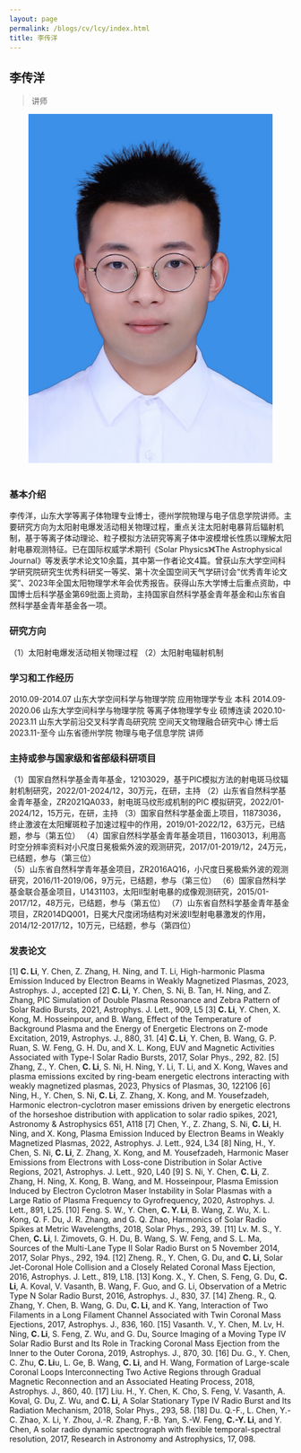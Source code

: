 ```yaml
---
layout: page
permalink: /blogs/cv/lcy/index.html
title: 李传洋
---
```


## 李传洋

> 讲师

<center>
<img src = "/blogs/cv.ph/lcy.png">
</center>
<br>

### 基本介绍
李传洋，山东大学等离子体物理专业博士，德州学院物理与电子信息学院讲师。主要研究方向为太阳射电爆发活动相关物理过程，重点关注太阳射电暴背后辐射机制，基于等离子体动理论、粒子模拟方法研究等离子体中波模增长性质以理解太阳射电暴观测特征。已在国际权威学术期刊《Solar Physics》《The Astrophysical Journal》等发表学术论文10余篇，其中第一作者论文4篇。曾获山东大学空间科学研究院研究生优秀科研奖一等奖、第十次全国空间天气学研讨会“优秀青年论文奖”、2023年全国太阳物理学术年会优秀报告。获得山东大学博士后重点资助，中国博士后科学基金第69批面上资助，主持国家自然科学基金青年基金和山东省自然科学基金青年基金各一项。
### 研究方向
（1）太阳射电爆发活动相关物理过程
（2）太阳射电辐射机制

### 学习和工作经历
2010.09-2014.07 山东大学空间科学与物理学院 应用物理学专业 本科
2014.09-2020.06 山东大学空间科学与物理学院 等离子体物理学专业 硕博连读
2020.10-2023.11 山东大学前沿交叉科学青岛研究院 空间天文物理融合研究中心 博士后
2023.11-至今 山东省德州学院 物理与电子信息学院 讲师
### 主持或参与国家级和省部级科研项目

（1）国家自然科学基金青年基金，12103029，基于PIC模拟方法的射电斑马纹辐射机制研究，2022/01-2024/12，30万元，在研，主持
（2）山东省自然科学基金青年基金，ZR2021QA033，射电斑马纹形成机制的PIC 模拟研究，2022/01-2024/12，15万元，在研，主持
（3）国家自然科学基金面上项目，11873036，终止激波在太阳耀斑粒子加速过程中的作用，2019/01-2022/12，63万元，已结题，参与（第五位）
（4）国家自然科学基金青年基金项目，11603013，利用高时空分辨率资料对小尺度日冕极紫外波的观测研究，2017/01-2019/12，24万元，已结题，参与（第三位）  
（5）山东省自然科学青年基金项目，ZR2016AQ16，小尺度日冕极紫外波的观测研究，2016/11-2019/06，9万元，已结题，参与（第三位）
（6）国家自然科学基金联合基金项目，U1431103，太阳II型射电暴的成像观测研究，2015/01-2017/12，48万元，已结题，参与（第五位）
（7）山东省自然科学基金青年基金项目，ZR2014DQ001，日冕大尺度闭场结构对米波II型射电暴激发的作用，2014/12-2017/12，10万元，已结题，参与（第四位）
### 发表论文
[1] **C. Li**, Y. Chen, Z. Zhang, H. Ning, and T. Li, High-harmonic Plasma Emission Induced by Electron Beams in Weakly Magnetized Plasmas, 2023, Astrophys. J., accepted
[2] **C. Li**, Y. Chen, S. Ni, B. Tan, H. Ning, and Z. Zhang, PIC Simulation of Double Plasma Resonance and Zebra Pattern of Solar Radio Bursts, 2021, Astrophys. J. Lett., 909, L5
[3] **C. Li**, Y. Chen, X. Kong, M. Hosseinpour, and B. Wang, Effect of the Temperature of Background Plasma and the Energy of Energetic Electrons on Z-mode Excitation, 2019, Astrophys. J., 880, 31.
[4] **C. Li**, Y. Chen, B. Wang, G. P. Ruan, S. W. Feng, G. H. Du, and X. L. Kong, EUV and Magnetic Activities Associated with Type-I Solar Radio Bursts, 2017, Solar Phys., 292, 82.
[5] Zhang, Z., Y. Chen, **C. Li**, S. Ni, H. Ning, Y. Li, T. Li, and X. Kong, Waves and plasma emissions excited by ring-beam energetic electrons interacting with weakly magnetized plasmas, 2023, Physics of Plasmas, 30, 122106
[6] Ning, H., Y. Chen, S. Ni, **C. Li**, Z. Zhang, X. Kong, and M. Yousefzadeh, Harmonic electron-cyclotron maser emissions driven by energetic electrons of the horseshoe distribution with application to solar radio spikes, 2021, Astronomy & Astrophysics 651, A118
[7] Chen, Y., Z. Zhang, S. Ni, **C. Li**, H. Ning, and X. Kong, Plasma Emission Induced by Electron Beams in Weakly Magnetized Plasmas, 2022, Astrophys. J. Lett., 924, L34
[8] Ning, H., Y. Chen, S. Ni, **C. Li**, Z. Zhang, X. Kong, and M. Yousefzadeh, Harmonic Maser Emissions from Electrons with Loss-cone Distribution in Solar Active Regions, 2021, Astrophys. J. Lett., 920, L40
[9] S. Ni, Y. Chen, **C. Li**, Z. Zhang, H. Ning, X. Kong, B. Wang, and M. Hosseinpour, Plasma Emission Induced by Electron Cyclotron Maser Instability in Solar Plasmas with a Large Ratio of Plasma Frequency to Gyrofrequency, 2020, Astrophys. J. Lett., 891, L25.
[10] Feng. S. W., Y. Chen, **C. Y. Li**, B. Wang, Z. Wu, X. L. Kong, Q. F. Du, J. R. Zhang, and G. Q. Zhao, Harmonics of Solar Radio Spikes at Metric Wavelengths, 2018, Solar Phys., 293, 39.
[11] Lv. M. S., Y. Chen, **C. Li**, I. Zimovets, G. H. Du, B. Wang, S. W. Feng, and S. L. Ma, Sources of the Multi-Lane Type II Solar Radio Burst on 5 November 2014, 2017, Solar Phys., 292, 194.
[12] Zheng. R., Y. Chen, G. Du, and **C. Li**, Solar Jet-Coronal Hole Collision and a Closely Related Coronal Mass Ejection, 2016, Astrophys. J. Lett., 819, L18.
[13] Kong. X., Y. Chen, S. Feng, G. Du, **C. Li**, A. Koval, V. Vasanth, B. Wang, F. Guo, and G. Li, Observation of a Metric Type N Solar Radio Burst, 2016, Astrophys. J., 830, 37.
[14] Zheng. R., Q. Zhang, Y. Chen, B. Wang, G. Du, **C. Li**, and K. Yang, Interaction of Two Filaments in a Long Filament Channel Associated with Twin Coronal Mass Ejections, 2017, Astrophys. J., 836, 160.
[15] Vasanth. V., Y. Chen, M. Lv, H. Ning, **C. Li**, S. Feng, Z. Wu, and G. Du, Source Imaging of a Moving Type IV Solar Radio Burst and Its Role in Tracking Coronal Mass Ejection from the Inner to the Outer Corona, 2019, Astrophys. J., 870, 30.
[16] Du. G., Y. Chen, C. Zhu, **C. Li**u, L. Ge, B. Wang, **C. Li**, and H. Wang, Formation of Large-scale Coronal Loops Interconnecting Two Active Regions through Gradual Magnetic Reconnection and an Associated Heating Process, 2018, Astrophys. J., 860, 40.
[17] Liu. H., Y. Chen, K. Cho, S. Feng, V. Vasanth, A. Koval, G. Du, Z. Wu, and **C. Li**, A Solar Stationary Type IV Radio Burst and Its Radiation Mechanism, 2018, Solar Phys., 293, 58.
[18] Du. Q.-F., L. Chen, Y.-C. Zhao, X. Li, Y. Zhou, J.-R. Zhang, F.-B. Yan, S.-W. Feng, **C.-Y. Li**, and Y. Chen, A solar radio dynamic spectrograph with flexible temporal-spectral resolution, 2017, Research in Astronomy and Astrophysics, 17, 098.

